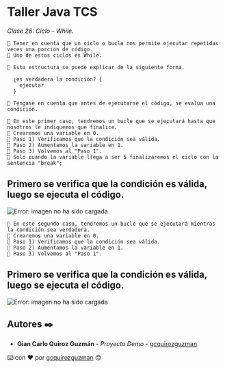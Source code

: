# Taller Java TCS

_Clase 26: Ciclo - While._

```
📢 Tener en cuenta que un ciclo o bucle nos permite ejecutar repetidas veces una porción de código.
📢 Uno de estos ciclos es While.
```

```
📢 Esta estructura se puede explicar de la siguiente forma.

  ¿es verdadera la condición? {
    ejecutar
  }

📢 Téngase en cuenta que antes de ejecutarse el código, se evalua una condición.

```

```
📢 En este primer caso, tendremos un bucle que se ejecutará hasta que nosotros le indiquemos que finalice.
📢 Crearemos una variable en 0. 
📢 Paso 1) Verificamos que la condición sea válida.
📢 Paso 2) Aumentamos la variable en 1. 
📢 Paso 3) Volvemos al "Paso 1".
📢 Solo cuando la variable llega a ser 5 finalizaremos el ciclo con la sentencia "break";
```

## Primero se verifica que la condición es válida, luego se ejecuta el código.

![Error: imagen no ha sido cargada](https://github.com/gcquirozguzman/java-tcs-202001/blob/Clase-26/imagenes/pagina_26_1.png)

```
📢 En este segundo caso, tendremos un bucle que se ejecutará mientras la condición sea verdadera.
📢 Crearemos una variable en 0. 
📢 Paso 1) Verificamos que la condición sea válida.
📢 Paso 2) Aumentamos la variable en 1. 
📢 Paso 3) Volvemos al "Paso 1".
```

## Primero se verifica que la condición es válida, luego se ejecuta el código.

![Error: imagen no ha sido cargada](https://github.com/gcquirozguzman/java-tcs-202001/blob/Clase-26/imagenes/pagina_26_2.png)

## Autores ✒️

* **Gian Carlo Quiroz Guzmán** - *Proyecto Demo* - [gcquirozguzman](https://github.com/gcquirozguzman)



⌨️ con ❤️ por [gcquirozguzman](https://github.com/gcquirozguzman) 😊
